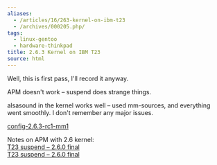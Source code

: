 ```yaml
---
aliases:
  - /articles/16/263-kernel-on-ibm-t23
  - /archives/000205.php/
tags:
  - linux-gentoo
  - hardware-thinkpad
title: 2.6.3 Kernel on IBM T23
source: html
---
```

<p>Well, this is first pass, I'll record it anyway.</p>

<p><span class="caps">APM</span> doesn't work – suspend does strange things. </p>

<p>alsasound in the kernel works well – used mm-sources, and everything went smoothly. I don't remember any major issues.</p>

<p><a href="/files/config-2.6.3-rc1-mm1.txt">config-2.6.3-rc1-mm1</a></p>

<p>Notes on <span class="caps">APM</span> with 2.6 kernel:<br />
<a href="http://mailman.linux-thinkpad.org/pipermail/linux-thinkpad/2003-December/014828.html" lang="ltp">T23 suspend – 2.6.0 final</a><br />
<a href="http://mailman.linux-thinkpad.org/pipermail/linux-thinkpad/2003-December/014832.html" lang="ltp" title="Alsa">T23 suspend – 2.6.0 final</a></p>
